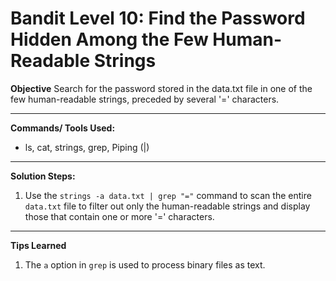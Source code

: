 # Bandit Level 10: Find the Password Hidden Among the Few Human-Readable Strings 

**Objective**
Search for the password stored in the data.txt file in one of the few human-readable strings, preceded by several '=' characters.

---

**Commands/ Tools Used:**
- ls, cat, strings, grep, Piping (|)

---

**Solution Steps:**

1. Use the `strings -a data.txt | grep "="` command to scan the entire `data.txt` file to filter out only the human-readable strings and display those that contain one or more '=' characters.

---

**Tips Learned**
1. The `a` option in `grep` is used to process binary files as text.
